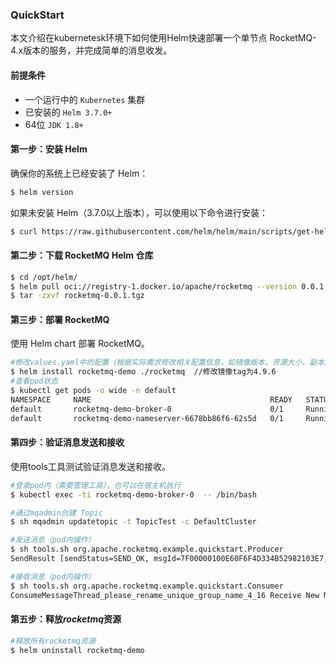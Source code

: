 ### QuickStart

本⽂介绍在kubernetesk环境下如何使⽤Helm快速部署⼀个单节点 RocketMQ-4.x版本的服务，并完成简单的消息收发。



#### 前提条件

- 一个运行中的 `Kubernetes` 集群
- 已安装的 `Helm 3.7.0+`
- 64位 `JDK 1.8+`



#### 第一步：安装 Helm

确保你的系统上已经安装了 Helm：

```bash
$ helm version
```

如果未安装 Helm（3.7.0以上版本），可以使用以下命令进行安装：

```bash
$ curl https://raw.githubusercontent.com/helm/helm/main/scripts/get-helm-3 | bash
```



#### 第二步：下载 RocketMQ Helm 仓库

```bash
$ cd /opt/helm/
$ helm pull oci://registry-1.docker.io/apache/rocketmq --version 0.0.1
$ tar -zxvf rocketmq-0.0.1.tgz
```



#### 第三步：部署 RocketMQ

使⽤ Helm chart 部署 RocketMQ。

```bash
#修改values.yaml中的配置（根据实际需求修改相关配置信息，如镜像版本，资源⼤⼩、副本数等，同时禁用proxy、controller功能）
$ helm install rocketmq-demo ./rocketmq  //修改镜像tag为4.9.6
#查看pod状态
$ kubectl get pods -o wide -n default
NAMESPACE     NAME                                        READY   STATUS    RESTARTS   AGE   IP                NODE         NOMINATED NODE   READINESS GATES
default       rocketmq-demo-broker-0                      0/1     Running   0          19s   192.168.58.228    k8s-node02   <none>           <none>
default       rocketmq-demo-nameserver-6678bb86f6-62s5d   0/1     Running   0          19s   192.168.85.229    k8s-node01   <none>           <none>
```



#### 第四步：验证消息发送和接收

使用tools工具测试验证消息发送和接收。

``` bash
#登录pod内（需要管理工具），也可以在宿主机执行
$ kubectl exec -ti rocketmq-demo-broker-0  -- /bin/bash

#通过mqadmin创建 Topic
$ sh mqadmin updatetopic -t TopicTest -c DefaultCluster

#发送消息（pod内操作）
$ sh tools.sh org.apache.rocketmq.example.quickstart.Producer
SendResult [sendStatus=SEND_OK, msgId=7F00000100E60F6F4D334B52982103E7, offsetMsgId=C0A83AE400002A9F000000000002ECD2, messageQueue=MessageQueue [topic=TopicTest, brokerName=rocketmq-demo-broker-0, queueId=2], queueOffset=124]

#接收消息（pod内操作）
$ sh tools.sh org.apache.rocketmq.example.quickstart.Consumer
ConsumeMessageThread_please_rename_unique_group_name_4_16 Receive New Messages: [MessageExt [brokerName=rocketmq-demo-broker-0, queueId=2, storeSize=192, queueOffset=124, sysFlag=0, bornTimestamp=1723734104097, bornHost=/192.168.58.228:40492, storeTimestamp=1723734104097, storeHost=/192.168.58.228:10911, msgId=C0A83AE400002A9F000000000002ECD2, commitLogOffset=191698, bodyCRC=638172955, reconsumeTimes=0, preparedTransactionOffset=0, toString()=Message{topic='TopicTest', flag=0, properties={MIN_OFFSET=0, MAX_OFFSET=125, CONSUME_START_TIME=1723734158990, UNIQ_KEY=7F00000100E60F6F4D334B52982103E7, CLUSTER=DefaultCluster, TAGS=TagA}, body=[72, 101, 108, 108, 111, 32, 82, 111, 99, 107, 101, 116, 77, 81, 32, 57, 57, 57], transactionId='null'}]]
```



#### 第五步：释放*rocketmq*资源

```bash
#释放所有rocketmq资源
$ helm uninstall rocketmq-demo
```

